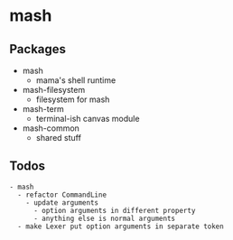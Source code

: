 # mash

## Packages

- mash
  - mama's shell runtime
- mash-filesystem
  - filesystem for mash
- mash-term
  - terminal-ish canvas module
- mash-common
  - shared stuff

## Todos

```
- mash
  - refactor CommandLine
    - update arguments
      - option arguments in different property
      - anything else is normal arguments
  - make Lexer put option arguments in separate token
```
